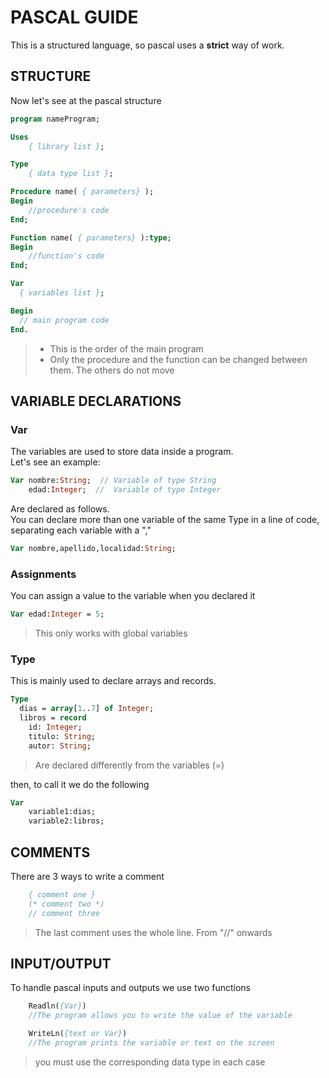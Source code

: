 # **PASCAL GUIDE**

This is a structured language, so pascal uses a **strict** way of work. 


## STRUCTURE

Now let's see at the pascal structure
```pascal
program nameProgram;

Uses
    { library list };

Type
    { data type list };

Procedure name( { parameters} );
Begin
    //procedure's code
End;

Function name( { parameters} ):type;
Begin
    //function's code
End;

Var
  { variables list };

Begin
  // main program code        
End.
```

>* This is the order of the main program 
>* Only the procedure and the function can be changed between them. The others do not move


## VARIABLE DECLARATIONS

### **Var**
The variables are used to store data inside a program.\
Let's see an example:

```pascal
Var nombre:String;  // Variable of type String
    edad:Integer;  //  Variable of type Integer
```

 Are declared as follows.\
 You can declare more than one variable of the same Type in a line of code, separating each variable with a ","

```pascal
Var nombre,apellido,localidad:String;  
```

### **Assignments**
You can assign a value to the variable when you declared it 
```pascal
Var edad:Integer = 5;  
```
> This only works with global variables

### **Type**
This is mainly used to declare arrays and records.
```pascal
Type
  dias = array[1..7] of Integer;
  libros = record
    id: Integer;
    titulo: String;
    autor: String;

```
> Are declared differently from the variables (=)

then, to call it we do the following
```pascal
Var
    variable1:dias;
    variable2:libros;
```


## COMMENTS
There are 3 ways to write a comment 
```pascal
    { comment one }
    (* comment two *)
    // comment three
```
> The last comment uses the whole line. From "//" onwards 

## INPUT/OUTPUT
To handle pascal inputs and outputs we use two functions 
```pascal
    Readln({Var})  
    //The program allows you to write the value of the variable

    WriteLn({text or Var}) 
    //The program prints the variable or text on the screen
```
> you must use the corresponding data type in each case